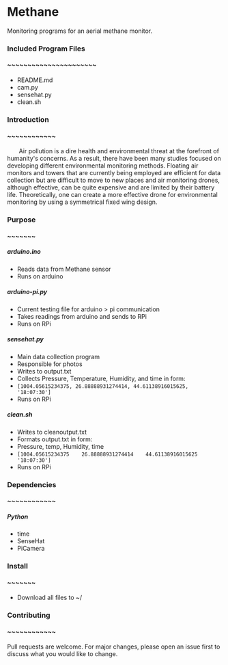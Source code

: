 # Methane
Monitoring programs for an aerial methane monitor.  
  
### Included Program Files  
#### ~~~~~~~~~~~~~~~~~~~~~~  
* README.md  
* cam.py  
* sensehat.py  
* clean.sh  
### Introduction
#### ~~~~~~~~~~~~

&nbsp;&nbsp;&nbsp;&nbsp;&nbsp;&nbsp; Air pollution is a dire health and environmental threat at the forefront of humanity's concerns. As a result, there have been many studies focused on developing different environmental monitoring methods. Floating air monitors and towers that are currently being employed are efficient for data collection but are difficult to move to new places and air monitoring drones, although effective, can be quite expensive and are limited by their battery life. Theoretically, one can create a more effective drone for environmental monitoring by using a symmetrical fixed wing design. 

### Purpose
#### ~~~~~~~
##### arduino.ino
* Reads data from Methane sensor
* Runs on arduino
##### arduino-pi.py
* Current testing file for arduino > pi communication
* Takes readings from arduino and sends to RPi
* Runs on RPi
##### sensehat.py    
* Main data collection program 
* Responsible for photos
* Writes to output.txt  
* Collects Pressure, Temperature, Humidity, and time in form:  
* ```[1004.05615234375, 26.88888931274414, 44.61138916015625, '18:07:30']  ```
* Runs on RPi
##### clean.sh    
* Writes to cleanoutput.txt  
* Formats output.txt in form:  
* Pressure,              temp,              Humidity,              time  
* ``` [1004.05615234375    26.88888931274414    44.61138916015625    '18:07:30']  ```
* Runs on RPi

### Dependencies 
#### ~~~~~~~~~~~~
##### Python
* time
* SenseHat
* PiCamera

### Install
#### ~~~~~~~
* Download all files to ~/

### Contributing
#### ~~~~~~~~~~~~
Pull requests are welcome. For major changes, please open an issue first to discuss what you would like to change.
